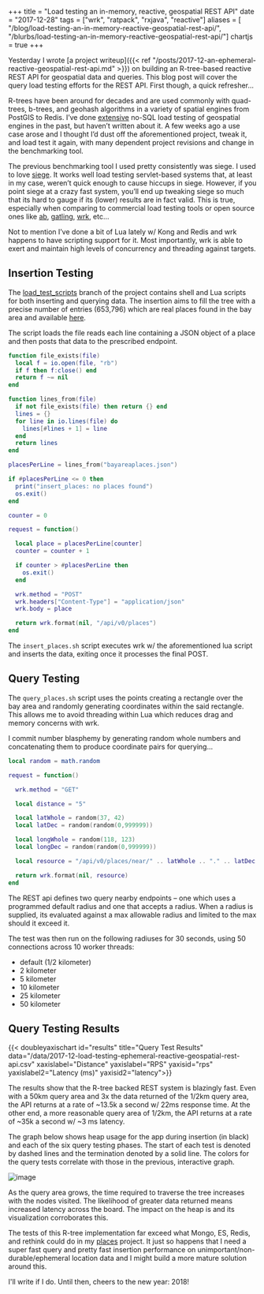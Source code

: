 +++
title = "Load testing an in-memory, reactive, geospatial REST API"
date = "2017-12-28"
tags = ["wrk", "ratpack", "rxjava", "reactive"]
aliases = [ "/blog/load-testing-an-in-memory-reactive-geospatial-rest-api/", "/blurbs/load-testing-an-in-memory-reactive-geospatial-rest-api/"]
chartjs = true
+++

Yesterday I wrote [a project writeup]({{< ref "/posts/2017-12-an-ephemeral-reactive-geospatial-rest-api.md" >}})
on building an R-tree-based reactive REST API for geospatial data and queries. This blog post
will cover the query load testing efforts for the REST API. First though, a quick refresher...

R-trees have been around for decades and are used commonly with quad-trees, b-trees, and geohash
algorithms in a variety of spatial engines from PostGIS to Redis. I’ve done [extensive](https://github.com/joshdurbin/places)
no-SQL load testing of geospatial engines in the past, but haven’t written about it.
A few weeks ago a use case arose and I thought I’d dust off the aforementioned project,
tweak it, and load test it again, with many dependent project revisions and change in the benchmarking tool.

The previous benchmarking tool I used pretty consistently was siege. I used to love [siege](https://github.com/JoeDog/siege).
It works well load testing servlet-based systems that, at least in my case, weren’t quick enough
to cause hiccups in siege. However, if you point siege at a crazy fast system, you’ll end up tweaking
siege so much that its hard to gauge if its (lower) results are in fact valid. This is true,
especially when comparing to commercial load testing tools or open source ones like [ab](https://httpd.apache.org/docs/2.4/programs/ab.html), [gatling](https://gatling.io/), [wrk](https://github.com/wg/wrk), etc...

Not to mention I’ve done a bit of Lua lately w/ Kong and Redis and wrk happens to have scripting
support for it. Most importantly, wrk is able to exert and maintain high levels of concurrency
and threading against targets.

## Insertion Testing ##

The [load_test_scripts](https://github.com/joshdurbin/ephemeral-reactive-geospatial-rest-api/tree/load_test_scripts) branch of the project
contains shell and Lua scripts for both inserting and querying data. The insertion aims to fill the tree with a precise number of entries (653,796)
which are real places found in the bay area and available [here](https://github.com/joshdurbin/ephemeral-reactive-geospatial-rest-api/tree/data).

The script loads the file reads each line containing a JSON object of a place and then posts that data to the prescribed endpoint.

```lua
function file_exists(file)
  local f = io.open(file, "rb")
  if f then f:close() end
  return f ~= nil
end

function lines_from(file)
  if not file_exists(file) then return {} end
  lines = {}
  for line in io.lines(file) do
    lines[#lines + 1] = line
  end
  return lines
end

placesPerLine = lines_from("bayareaplaces.json")

if #placesPerLine <= 0 then
  print("insert_places: no places found")
  os.exit()
end

counter = 0

request = function()

  local place = placesPerLine[counter]
  counter = counter + 1

  if counter > #placesPerLine then
    os.exit()
  end

  wrk.method = "POST"
  wrk.headers["Content-Type"] = "application/json"
  wrk.body = place

  return wrk.format(nil, "/api/v0/places")
end
```

The `insert_places.sh` script executes wrk w/ the aforementioned lua script and inserts the data, exiting once it processes the final POST.

## Query Testing ##

The `query_places.sh` script uses the points creating a rectangle over the bay area and randomly generating coordinates within the said rectangle. This allows me to avoid threading within Lua which reduces drag and memory concerns with wrk.

I commit number blasphemy by generating random whole numbers and concatenating them to produce coordinate pairs for querying...

```lua
local random = math.random

request = function()

  wrk.method = "GET"

  local distance = "5"

  local latWhole = random(37, 42)
  local latDec = random(random(0,999999))

  local longWhole = random(118, 123)
  local longDec = random(random(0,999999))

  local resource = "/api/v0/places/near/" .. latWhole .. "." .. latDec .. "/-" .. longWhole .. "." .. longDec .. "/" .. distance

  return wrk.format(nil, resource)
end
```

The REST api defines two query nearby endpoints – one which uses a programmed default radius and one that accepts a radius. When a radius is supplied, its evaluated against a max allowable radius and limited to the max should it exceed it.

The test was then run on the following radiuses for 30 seconds, using 50 connections across 10 worker threads:

- default (1/2 kilometer)
- 2 kilometer
- 5 kilometer
- 10 kilometer
- 25 kilometer
- 50 kilometer

## Query Testing Results ##

{{< doubleyaxischart id="results" title="Query Test Results" data="/data/2017-12-load-testing-ephemeral-reactive-geospatial-rest-api.csv" xaxislabel="Distance" yaxislabel="RPS" yaxisid="rps" yaxislabel2="Latency (ms)" yaxisid2="latency">}}

The results show that the R-tree backed REST system is blazingly fast. Even with a 50km query area and 3x the
data returned of the 1/2km query area, the API returns at a rate of ~13.5k a second w/ 22ms response time.
At the other end, a more reasonable query area of 1/2km, the API returns at a rate of ~35k a second w/
~3 ms latency.

The graph below shows heap usage for the app during insertion (in black) and each of the six query testing phases.
The start of each test is denoted by dashed lines and the termination denoted by a solid line. The colors for
the query tests correlate with those in the previous, interactive graph.

![image](/img/2017-12-load-testing-ephemeral-reactive-geospatial-rest-api/vm-heap-analysis.png)

As the query area grows, the time required to traverse the tree increases with the nodes visited. The
likelihood of greater data returned means increased latency across the board. The impact on the heap is
and its visualization corroborates this.

The tests of this R-tree implementation far exceed what Mongo, ES, Redis, and rethink could do in my [places](https://github.com/joshdurbin/places)
project. It just so happens that I need a super fast query and pretty fast insertion performance on
unimportant/non-durable/ephemeral location data and I might build a more mature solution around this.

I'll write if I do. Until then, cheers to the new year: 2018!
